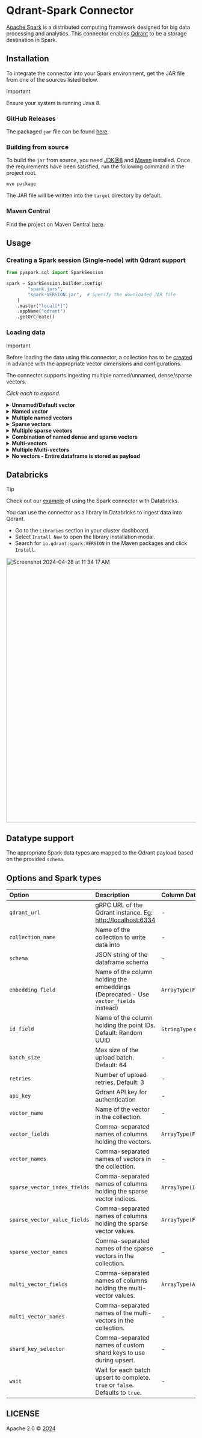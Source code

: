 # Qdrant-Spark Connector

[Apache Spark](https://spark.apache.org/) is a distributed computing framework designed for big data processing and analytics. This connector enables [Qdrant](https://qdrant.tech/) to be a storage destination in Spark.

## Installation

To integrate the connector into your Spark environment, get the JAR file from one of the sources listed below.

> [!IMPORTANT]  
> Ensure your system is running Java 8.

### GitHub Releases

The packaged `jar` file can be found [here](https://github.com/qdrant/qdrant-spark/releases).

### Building from source

To build the `jar` from source, you need [JDK@8](https://www.azul.com/downloads/#zulu) and [Maven](https://maven.apache.org/) installed.
Once the requirements have been satisfied, run the following command in the project root.

```bash
mvn package
```

The JAR file will be written into the `target` directory by default.

### Maven Central

Find the project on Maven Central [here](https://central.sonatype.com/artifact/io.qdrant/spark).

## Usage

### Creating a Spark session (Single-node) with Qdrant support

```python
from pyspark.sql import SparkSession

spark = SparkSession.builder.config(
        "spark.jars",
        "spark-VERSION.jar",  # Specify the downloaded JAR file
    )
    .master("local[*]")
    .appName("qdrant")
    .getOrCreate()
```

### Loading data

> [!IMPORTANT]
> Before loading the data using this connector, a collection has to be [created](https://qdrant.tech/documentation/concepts/collections/#create-a-collection) in advance with the appropriate vector dimensions and configurations.

The connector supports ingesting multiple named/unnamed, dense/sparse vectors.

_Click each to expand._

<details>
  <summary><b>Unnamed/Default vector</b></summary>

```python
  <pyspark.sql.DataFrame>
   .write
   .format("io.qdrant.spark.Qdrant")
   .option("qdrant_url", <QDRANT_GRPC_URL>)
   .option("collection_name", <QDRANT_COLLECTION_NAME>)
   .option("embedding_field", <EMBEDDING_FIELD_NAME>)  # Expected to be a field of type ArrayType(FloatType)
   .option("schema", <pyspark.sql.DataFrame>.schema.json())
   .mode("append")
   .save()
```

</details>

<details>
  <summary><b>Named vector</b></summary>

```python
  <pyspark.sql.DataFrame>
   .write
   .format("io.qdrant.spark.Qdrant")
   .option("qdrant_url", <QDRANT_GRPC_URL>)
   .option("collection_name", <QDRANT_COLLECTION_NAME>)
   .option("embedding_field", <EMBEDDING_FIELD_NAME>)  # Expected to be a field of type ArrayType(FloatType)
   .option("vector_name", <VECTOR_NAME>)
   .option("schema", <pyspark.sql.DataFrame>.schema.json())
   .mode("append")
   .save()
```

> #### NOTE
>
> The `embedding_field` and `vector_name` options are maintained for backward compatibility. It is recommended to use `vector_fields` and `vector_names` for named vectors as shown below.

</details>

<details>
  <summary><b>Multiple named vectors</b></summary>

```python
  <pyspark.sql.DataFrame>
   .write
   .format("io.qdrant.spark.Qdrant")
   .option("qdrant_url", "<QDRANT_GRPC_URL>")
   .option("collection_name", "<QDRANT_COLLECTION_NAME>")
   .option("vector_fields", "<COLUMN_NAME>,<ANOTHER_COLUMN_NAME>")
   .option("vector_names", "<VECTOR_NAME>,<ANOTHER_VECTOR_NAME>")
   .option("schema", <pyspark.sql.DataFrame>.schema.json())
   .mode("append")
   .save()
```

</details>

<details>
  <summary><b>Sparse vectors</b></summary>

```python
  <pyspark.sql.DataFrame>
   .write
   .format("io.qdrant.spark.Qdrant")
   .option("qdrant_url", "<QDRANT_GRPC_URL>")
   .option("collection_name", "<QDRANT_COLLECTION_NAME>")
   .option("sparse_vector_value_fields", "<COLUMN_NAME>")
   .option("sparse_vector_index_fields", "<COLUMN_NAME>")
   .option("sparse_vector_names", "<SPARSE_VECTOR_NAME>")
   .option("schema", <pyspark.sql.DataFrame>.schema.json())
   .mode("append")
   .save()
```

</details>

<details>
  <summary><b>Multiple sparse vectors</b></summary>

```python
  <pyspark.sql.DataFrame>
   .write
   .format("io.qdrant.spark.Qdrant")
   .option("qdrant_url", "<QDRANT_GRPC_URL>")
   .option("collection_name", "<QDRANT_COLLECTION_NAME>")
   .option("sparse_vector_value_fields", "<COLUMN_NAME>,<ANOTHER_COLUMN_NAME>")
   .option("sparse_vector_index_fields", "<COLUMN_NAME>,<ANOTHER_COLUMN_NAME>")
   .option("sparse_vector_names", "<SPARSE_VECTOR_NAME>,<ANOTHER_SPARSE_VECTOR_NAME>")
   .option("schema", <pyspark.sql.DataFrame>.schema.json())
   .mode("append")
   .save()
```

</details>

<details>
  <summary><b>Combination of named dense and sparse vectors</b></summary>

```python
  <pyspark.sql.DataFrame>
   .write
   .format("io.qdrant.spark.Qdrant")
   .option("qdrant_url", "<QDRANT_GRPC_URL>")
   .option("collection_name", "<QDRANT_COLLECTION_NAME>")
   .option("vector_fields", "<COLUMN_NAME>,<ANOTHER_COLUMN_NAME>")
   .option("vector_names", "<VECTOR_NAME>,<ANOTHER_VECTOR_NAME>")
   .option("sparse_vector_value_fields", "<COLUMN_NAME>,<ANOTHER_COLUMN_NAME>")
   .option("sparse_vector_index_fields", "<COLUMN_NAME>,<ANOTHER_COLUMN_NAME>")
   .option("sparse_vector_names", "<SPARSE_VECTOR_NAME>,<ANOTHER_SPARSE_VECTOR_NAME>")
   .option("schema", <pyspark.sql.DataFrame>.schema.json())
   .mode("append")
   .save()
```

</details>

<details>
  <summary><b>Multi-vectors</b></summary>

```python
  <pyspark.sql.DataFrame>
   .write
   .format("io.qdrant.spark.Qdrant")
   .option("qdrant_url", "<QDRANT_GRPC_URL>")
   .option("collection_name", "<QDRANT_COLLECTION_NAME>")
   .option("multi_vector_fields", "<COLUMN_NAME>")
   .option("multi_vector_names", "<MULTI_VECTOR_NAME>")
   .option("schema", <pyspark.sql.DataFrame>.schema.json())
   .mode("append")
   .save()
```

</details>

<details>
  <summary><b>Multiple Multi-vectors</b></summary>

```python
  <pyspark.sql.DataFrame>
   .write
   .format("io.qdrant.spark.Qdrant")
   .option("qdrant_url", "<QDRANT_GRPC_URL>")
   .option("collection_name", "<QDRANT_COLLECTION_NAME>")
   .option("multi_vector_fields", "<COLUMN_NAME>,<ANOTHER_COLUMN_NAME>")
   .option("multi_vector_names", "<MULTI_VECTOR_NAME>,<ANOTHER_MULTI_VECTOR_NAME>")
   .option("schema", <pyspark.sql.DataFrame>.schema.json())
   .mode("append")
   .save()
```

</details>

<details>
  <summary><b>No vectors - Entire dataframe is stored as payload</b></summary>

```python
  <pyspark.sql.DataFrame>
   .write
   .format("io.qdrant.spark.Qdrant")
   .option("qdrant_url", "<QDRANT_GRPC_URL>")
   .option("collection_name", "<QDRANT_COLLECTION_NAME>")
   .option("schema", <pyspark.sql.DataFrame>.schema.json())
   .mode("append")
   .save()
```

</details>

## Databricks

> [!TIP]
> Check out our [example](https://qdrant.tech/documentation/examples/databricks/) of using the Spark connector with Databricks.

You can use the connector as a library in Databricks to ingest data into Qdrant.

- Go to the `Libraries` section in your cluster dashboard.
- Select `Install New` to open the library installation modal.
- Search for `io.qdrant:spark:VERSION` in the Maven packages and click `Install`.

<img width="704" alt="Screenshot 2024-04-28 at 11 34 17 AM" src="https://github.com/qdrant/qdrant-spark/assets/46051506/0c1bd356-3fba-436a-90ce-d8ff39b02d1f">

## Datatype support

The appropriate Spark data types are mapped to the Qdrant payload based on the provided `schema`.

## Options and Spark types

| Option                       | Description                                                                          | Column DataType                   | Required |
| :--------------------------- | :----------------------------------------------------------------------------------- | :-------------------------------- | :------- |
| `qdrant_url`                 | gRPC URL of the Qdrant instance. Eg: <http://localhost:6334>                         | -                                 | ✅       |
| `collection_name`            | Name of the collection to write data into                                            | -                                 | ✅       |
| `schema`                     | JSON string of the dataframe schema                                                  | -                                 | ✅       |
| `embedding_field`            | Name of the column holding the embeddings (Deprecated - Use `vector_fields` instead) | `ArrayType(FloatType)`            | ❌       |
| `id_field`                   | Name of the column holding the point IDs. Default: Random UUID                       | `StringType` or `IntegerType`     | ❌       |
| `batch_size`                 | Max size of the upload batch. Default: 64                                            | -                                 | ❌       |
| `retries`                    | Number of upload retries. Default: 3                                                 | -                                 | ❌       |
| `api_key`                    | Qdrant API key for authentication                                                    | -                                 | ❌       |
| `vector_name`                | Name of the vector in the collection.                                                | -                                 | ❌       |
| `vector_fields`              | Comma-separated names of columns holding the vectors.                                | `ArrayType(FloatType)`            | ❌       |
| `vector_names`               | Comma-separated names of vectors in the collection.                                  | -                                 | ❌       |
| `sparse_vector_index_fields` | Comma-separated names of columns holding the sparse vector indices.                  | `ArrayType(IntegerType)`          | ❌       |
| `sparse_vector_value_fields` | Comma-separated names of columns holding the sparse vector values.                   | `ArrayType(FloatType)`            | ❌       |
| `sparse_vector_names`        | Comma-separated names of the sparse vectors in the collection.                       | -                                 | ❌       |
| `multi_vector_fields`        | Comma-separated names of columns holding the multi-vector values.                    | `ArrayType(ArrayType(FloatType))` | ❌       |
| `multi_vector_names`         | Comma-separated names of the multi-vectors in the collection.                        | -                                 | ❌       |
| `shard_key_selector`         | Comma-separated names of custom shard keys to use during upsert.                     | -                                 | ❌       |
| `wait`                       | Wait for each batch upsert to complete. `true` or `false`. Defaults to `true`.       | -                                 | ❌       |

## LICENSE

Apache 2.0 © [2024](https://github.com/qdrant/qdrant-spark/blob/master/LICENSE)
